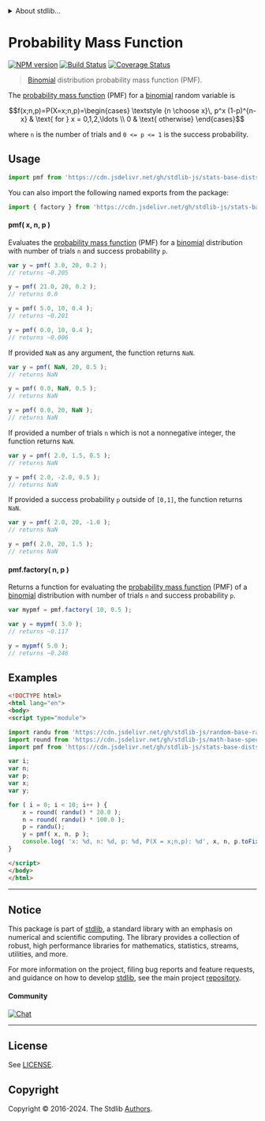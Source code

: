 <!--

@license Apache-2.0

Copyright (c) 2018 The Stdlib Authors.

Licensed under the Apache License, Version 2.0 (the "License");
you may not use this file except in compliance with the License.
You may obtain a copy of the License at

   http://www.apache.org/licenses/LICENSE-2.0

Unless required by applicable law or agreed to in writing, software
distributed under the License is distributed on an "AS IS" BASIS,
WITHOUT WARRANTIES OR CONDITIONS OF ANY KIND, either express or implied.
See the License for the specific language governing permissions and
limitations under the License.

-->


<details>
  <summary>
    About stdlib...
  </summary>
  <p>We believe in a future in which the web is a preferred environment for numerical computation. To help realize this future, we've built stdlib. stdlib is a standard library, with an emphasis on numerical and scientific computation, written in JavaScript (and C) for execution in browsers and in Node.js.</p>
  <p>The library is fully decomposable, being architected in such a way that you can swap out and mix and match APIs and functionality to cater to your exact preferences and use cases.</p>
  <p>When you use stdlib, you can be absolutely certain that you are using the most thorough, rigorous, well-written, studied, documented, tested, measured, and high-quality code out there.</p>
  <p>To join us in bringing numerical computing to the web, get started by checking us out on <a href="https://github.com/stdlib-js/stdlib">GitHub</a>, and please consider <a href="https://opencollective.com/stdlib">financially supporting stdlib</a>. We greatly appreciate your continued support!</p>
</details>

# Probability Mass Function

[![NPM version][npm-image]][npm-url] [![Build Status][test-image]][test-url] [![Coverage Status][coverage-image]][coverage-url] <!-- [![dependencies][dependencies-image]][dependencies-url] -->

> [Binomial][binomial-distribution] distribution probability mass function (PMF).

<section class="intro">

The [probability mass function][pmf] (PMF) for a [binomial][binomial-distribution] random variable is

<!-- <equation class="equation" label="eq:binomial_pmf" align="center" raw="f(x;n,p)=P(X=x;n,p)=\begin{cases} \textstyle {n \choose x}\, p^x (1-p)^{n-x} & \text{ for } x = 0,1,2,\ldots \\ 0 & \text{ otherwise} \end{cases}" alt="Probability mass function (PMF) for a binomial distribution."> -->

```math
f(x;n,p)=P(X=x;n,p)=\begin{cases} \textstyle {n \choose x}\, p^x (1-p)^{n-x} & \text{ for } x = 0,1,2,\ldots \\ 0 & \text{ otherwise} \end{cases}
```

<!-- <div class="equation" align="center" data-raw-text="f(x;n,p)=P(X=x;n,p)=\begin{cases} \textstyle {n \choose x}\, p^x (1-p)^{n-x} &amp; \text{ for } x = 0,1,2,\ldots \\ 0 &amp; \text{ otherwise} \end{cases}" data-equation="eq:binomial_pmf">
    <img src="https://cdn.jsdelivr.net/gh/stdlib-js/stdlib@51534079fef45e990850102147e8945fb023d1d0/lib/node_modules/@stdlib/stats/base/dists/binomial/pmf/docs/img/equation_binomial_pmf.svg" alt="Probability mass function (PMF) for a binomial distribution.">
    <br>
</div> -->

<!-- </equation> -->

where `n` is the number of trials and `0 <= p <= 1` is the success probability.

</section>

<!-- /.intro -->



<section class="usage">

## Usage

```javascript
import pmf from 'https://cdn.jsdelivr.net/gh/stdlib-js/stats-base-dists-binomial-pmf@esm/index.mjs';
```

You can also import the following named exports from the package:

```javascript
import { factory } from 'https://cdn.jsdelivr.net/gh/stdlib-js/stats-base-dists-binomial-pmf@esm/index.mjs';
```

#### pmf( x, n, p )

Evaluates the [probability mass function][pmf] (PMF) for a [binomial][binomial-distribution] distribution with number of trials `n` and success probability `p`.

```javascript
var y = pmf( 3.0, 20, 0.2 );
// returns ~0.205

y = pmf( 21.0, 20, 0.2 );
// returns 0.0

y = pmf( 5.0, 10, 0.4 );
// returns ~0.201

y = pmf( 0.0, 10, 0.4 );
// returns ~0.006
```

If provided `NaN` as any argument, the function returns `NaN`.

```javascript
var y = pmf( NaN, 20, 0.5 );
// returns NaN

y = pmf( 0.0, NaN, 0.5 );
// returns NaN

y = pmf( 0.0, 20, NaN );
// returns NaN
```

If provided a number of trials `n` which is not a nonnegative integer, the function returns `NaN`.

```javascript
var y = pmf( 2.0, 1.5, 0.5 );
// returns NaN

y = pmf( 2.0, -2.0, 0.5 );
// returns NaN
```

If provided a success probability `p` outside of `[0,1]`, the function returns `NaN`.

```javascript
var y = pmf( 2.0, 20, -1.0 );
// returns NaN

y = pmf( 2.0, 20, 1.5 );
// returns NaN
```

#### pmf.factory( n, p )

Returns a function for evaluating the [probability mass function][pmf] (PMF) of a [binomial][binomial-distribution] distribution with number of trials `n` and success probability `p`.

```javascript
var mypmf = pmf.factory( 10, 0.5 );

var y = mypmf( 3.0 );
// returns ~0.117

y = mypmf( 5.0 );
// returns ~0.246
```

</section>

<!-- /.usage -->

<section class="examples">

## Examples

<!-- eslint no-undef: "error" -->

```html
<!DOCTYPE html>
<html lang="en">
<body>
<script type="module">

import randu from 'https://cdn.jsdelivr.net/gh/stdlib-js/random-base-randu@esm/index.mjs';
import round from 'https://cdn.jsdelivr.net/gh/stdlib-js/math-base-special-round@esm/index.mjs';
import pmf from 'https://cdn.jsdelivr.net/gh/stdlib-js/stats-base-dists-binomial-pmf@esm/index.mjs';

var i;
var n;
var p;
var x;
var y;

for ( i = 0; i < 10; i++ ) {
    x = round( randu() * 20.0 );
    n = round( randu() * 100.0 );
    p = randu();
    y = pmf( x, n, p );
    console.log( 'x: %d, n: %d, p: %d, P(X = x;n,p): %d', x, n, p.toFixed( 4 ), y.toFixed( 4 ) );
}

</script>
</body>
</html>
```

</section>

<!-- /.examples -->

<!-- Section for related `stdlib` packages. Do not manually edit this section, as it is automatically populated. -->

<section class="related">

</section>

<!-- /.related -->

<!-- Section for all links. Make sure to keep an empty line after the `section` element and another before the `/section` close. -->


<section class="main-repo" >

* * *

## Notice

This package is part of [stdlib][stdlib], a standard library with an emphasis on numerical and scientific computing. The library provides a collection of robust, high performance libraries for mathematics, statistics, streams, utilities, and more.

For more information on the project, filing bug reports and feature requests, and guidance on how to develop [stdlib][stdlib], see the main project [repository][stdlib].

#### Community

[![Chat][chat-image]][chat-url]

---

## License

See [LICENSE][stdlib-license].


## Copyright

Copyright &copy; 2016-2024. The Stdlib [Authors][stdlib-authors].

</section>

<!-- /.stdlib -->

<!-- Section for all links. Make sure to keep an empty line after the `section` element and another before the `/section` close. -->

<section class="links">

[npm-image]: http://img.shields.io/npm/v/@stdlib/stats-base-dists-binomial-pmf.svg
[npm-url]: https://npmjs.org/package/@stdlib/stats-base-dists-binomial-pmf

[test-image]: https://github.com/stdlib-js/stats-base-dists-binomial-pmf/actions/workflows/test.yml/badge.svg?branch=v0.2.0
[test-url]: https://github.com/stdlib-js/stats-base-dists-binomial-pmf/actions/workflows/test.yml?query=branch:v0.2.0

[coverage-image]: https://img.shields.io/codecov/c/github/stdlib-js/stats-base-dists-binomial-pmf/main.svg
[coverage-url]: https://codecov.io/github/stdlib-js/stats-base-dists-binomial-pmf?branch=main

<!--

[dependencies-image]: https://img.shields.io/david/stdlib-js/stats-base-dists-binomial-pmf.svg
[dependencies-url]: https://david-dm.org/stdlib-js/stats-base-dists-binomial-pmf/main

-->

[chat-image]: https://img.shields.io/gitter/room/stdlib-js/stdlib.svg
[chat-url]: https://app.gitter.im/#/room/#stdlib-js_stdlib:gitter.im

[stdlib]: https://github.com/stdlib-js/stdlib

[stdlib-authors]: https://github.com/stdlib-js/stdlib/graphs/contributors

[umd]: https://github.com/umdjs/umd
[es-module]: https://developer.mozilla.org/en-US/docs/Web/JavaScript/Guide/Modules

[deno-url]: https://github.com/stdlib-js/stats-base-dists-binomial-pmf/tree/deno
[deno-readme]: https://github.com/stdlib-js/stats-base-dists-binomial-pmf/blob/deno/README.md
[umd-url]: https://github.com/stdlib-js/stats-base-dists-binomial-pmf/tree/umd
[umd-readme]: https://github.com/stdlib-js/stats-base-dists-binomial-pmf/blob/umd/README.md
[esm-url]: https://github.com/stdlib-js/stats-base-dists-binomial-pmf/tree/esm
[esm-readme]: https://github.com/stdlib-js/stats-base-dists-binomial-pmf/blob/esm/README.md
[branches-url]: https://github.com/stdlib-js/stats-base-dists-binomial-pmf/blob/main/branches.md

[stdlib-license]: https://raw.githubusercontent.com/stdlib-js/stats-base-dists-binomial-pmf/main/LICENSE

[binomial-distribution]: https://en.wikipedia.org/wiki/Binomial_distribution

[pmf]: https://en.wikipedia.org/wiki/Probability_mass_function

</section>

<!-- /.links -->
